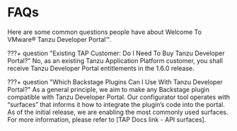 # FAQs

Here are some common questions people have about Welcome To VMware® Tanzu Developer Portal™.

???+ question "Existing TAP Customer: Do I Need To Buy Tanzu Developer Portal?"
    No, as an existing Tanzu Application Platform customer, you shall receive Tanzu Developer Portal entitlements in the 1.6.0 release.

???+ question "Which Backstage Plugins Can I Use With Tanzu Developer Portal?"
    As a general principle, we aim to make any Backstage plugin compatible with Tanzu Developer Portal. Our configurator tool operates with “surfaces” that informs it how to integrate the plugin’s code into the portal. As of the initial release, we are enabling the most commonly used surfaces. For more information, please refer to [TAP Docs link - API surfaces].
